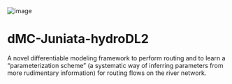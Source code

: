 <img alt="image" src="https://github.com/mhpi/dMC-Juniata-hydroDL2/assets/16233925/c93f352c-648d-40cb-bee7-2ee8916d4e89">


# dMC-Juniata-hydroDL2
A novel differentiable modeling framework to perform routing and to learn a “parameterization scheme” (a systematic way of inferring parameters from more rudimentary information) for routing flows on the river network.
